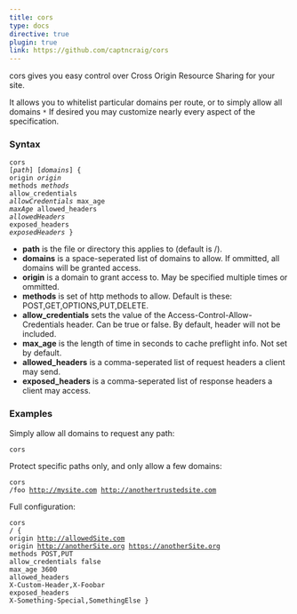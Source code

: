 ```yaml
---
title: cors
type: docs
directive: true
plugin: true
link: https://github.com/captncraig/cors
---
```


cors gives you easy control over Cross Origin Resource Sharing for your site.

It allows you to whitelist particular domains per route, or to simply allow all domains `*` If desired you may customize nearly every aspect of the specification.

### Syntax

<code class="block"><span class="hl-directive">cors</span> <span class="hl-arg">[<i>path</i>] [<i>domains</i>]</span> {
	<span class="hl-subdirective">origin</span>            <i>origin</i>
	<span class="hl-subdirective">methods</span>           <i>methods</i>
	<span class="hl-subdirective">allow_credentials</span> <i>allowCredentials</i>
	<span class="hl-subdirective">max_age</span>           <i>maxAge</i>
	<span class="hl-subdirective">allowed_headers</span>   <i>allowedHeaders</i>
	<span class="hl-subdirective">exposed_headers</span>   <i>exposedHeaders</i>
}</code>

*   **path** is the file or directory this applies to (default is /).
*   **domains** is a space-seperated list of domains to allow. If ommitted, all domains will be granted access.
*   **origin** is a domain to grant access to. May be specified multiple times or ommitted.
*   **methods** is set of http methods to allow. Default is these: POST,GET,OPTIONS,PUT,DELETE.
*   **allow_credentials** sets the value of the Access-Control-Allow-Credentials header. Can be true or false. By default, header will not be included.
*   **max_age** is the length of time in seconds to cache preflight info. Not set by default.
*   **allowed_headers** is a comma-seperated list of request headers a client may send.
*   **exposed_headers** is a comma-seperated list of response headers a client may access.

### Examples

Simply allow all domains to request any path:

<code class="block"><span class="hl-directive">cors</span></code>

Protect specific paths only, and only allow a few domains:

<code class="block"><span class="hl-directive">cors</span> <span class="hl-arg">/foo http://mysite.com http://anothertrustedsite.com</span></code>

Full configuration:

<code class="block"><span class="hl-directive">cors</span> <span class="hl-arg">/</span> {
    <span class="hl-subdirective">origin</span>            http://allowedSite.com
	<span class="hl-subdirective">origin</span>            http://anotherSite.org https://anotherSite.org
    <span class="hl-subdirective">methods</span>           POST,PUT
    <span class="hl-subdirective">allow_credentials</span> false
	<span class="hl-subdirective">max_age</span>           3600
	<span class="hl-subdirective">allowed_headers</span>   X-Custom-Header,X-Foobar
	<span class="hl-subdirective">exposed_headers</span>   X-Something-Special,SomethingElse
}</code>
